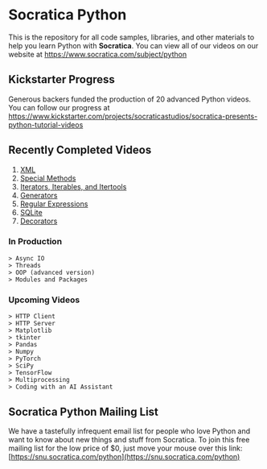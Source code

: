 # Socratica Python
This is the repository for all code samples, libraries, and other materials to help you learn Python with **Socratica**.  You can view all of our videos on our website at https://www.socratica.com/subject/python

## Kickstarter Progress
Generous backers funded the production of 20 advanced Python videos. You can follow our progress at https://www.kickstarter.com/projects/socraticastudios/socratica-presents-python-tutorial-videos

## Recently Completed Videos
1. [XML](https://youtu.be/j0xr0-IAqyk)
2. [Special Methods](https://youtu.be/IkWrlRei0uA)
3. [Iterators, Iterables, and Itertools](https://www.youtube.com/watch?v=WR7mO_jYN9g)
4. [Generators](https://www.youtube.com/watch?v=gMompY5MyPg)
5. [Regular Expressions](https://www.youtube.com/watch?v=nxjwB8up2gI)
6. [SQLite](https://www.youtube.com/watch?v=c8yHTlrs9EA)
7. [Decorators](https://www.youtube.com/watch?v=WpF6azYAxYg)

### In Production
```
> Async IO
> Threads
> OOP (advanced version)
> Modules and Packages
```

### Upcoming Videos
```
> HTTP Client
> HTTP Server
> Matplotlib
> tkinter
> Pandas
> Numpy
> PyTorch
> SciPy
> TensorFlow
> Multiprocessing
> Coding with an AI Assistant
```

## Socratica Python Mailing List
We have a tastefully infrequent email list for people who love Python and want to know about new things and stuff from Socratica.  To join this free mailing list for the low price of $0, just move your mouse over this link:  [https://snu.socratica.com/python](https://snu.socratica.com/python)
